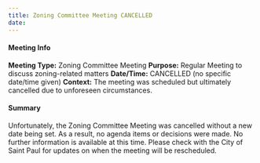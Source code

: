```yaml
---
title: Zoning Committee Meeting CANCELLED
date: 
---
```

#### Meeting Info
**Meeting Type:** Zoning Committee Meeting
**Purpose:** Regular Meeting to discuss zoning-related matters
**Date/Time:** CANCELLED (no specific date/time given)
**Context:** The meeting was scheduled but ultimately cancelled due to unforeseen circumstances.

#### Summary
Unfortunately, the Zoning Committee Meeting was cancelled without a new date being set. As a result, no agenda items or decisions were made. No further information is available at this time. Please check with the City of Saint Paul for updates on when the meeting will be rescheduled.

